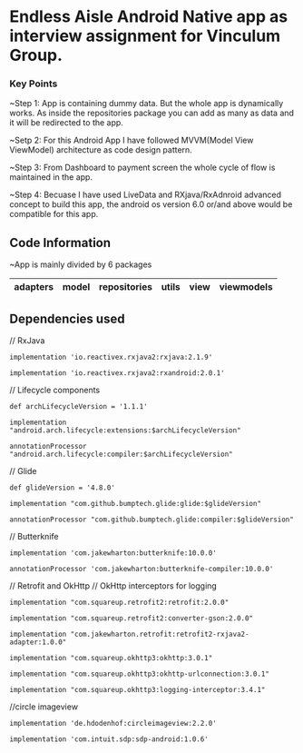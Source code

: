 # Endless Aisle Android Native app as interview assignment for Vinculum Group.

### Key Points
~Step 1: App is containing dummy data. But the whole app is dynamically works. As inside the repositories package you can add as many as data and it will be redirected to the app.

~Setp 2: For this Android App I have followed MVVM(Model View ViewModel) architecture as code design pattern.

~Step 3: From Dashboard to payment screen the whole cycle of flow is maintained in the app.

~Step 4: Becuase I have used LiveData and RXjava/RxAdnroid advanced concept to build this app, the android os version 6.0 or/and above would be compatible for this app.

## Code Information

~App is mainly divided by 6 packages 

adapters|model|repositories|utils|view|viewmodels|
|---|---|---|---|---|---|


## Dependencies used

// RxJava

`implementation 'io.reactivex.rxjava2:rxjava:2.1.9'`

`implementation 'io.reactivex.rxjava2:rxandroid:2.0.1'`


// Lifecycle components

`def archLifecycleVersion = '1.1.1'`

`implementation "android.arch.lifecycle:extensions:$archLifecycleVersion"`

`annotationProcessor "android.arch.lifecycle:compiler:$archLifecycleVersion"`



// Glide

`def glideVersion = '4.8.0'`

`implementation "com.github.bumptech.glide:glide:$glideVersion"`

`annotationProcessor "com.github.bumptech.glide:compiler:$glideVersion"`



// Butterknife

`implementation 'com.jakewharton:butterknife:10.0.0'`

`annotationProcessor 'com.jakewharton:butterknife-compiler:10.0.0'`



// Retrofit and OkHttp
// OkHttp interceptors for logging

`implementation "com.squareup.retrofit2:retrofit:2.0.0"`

`implementation "com.squareup.retrofit2:converter-gson:2.0.0"`

`implementation "com.jakewharton.retrofit:retrofit2-rxjava2-adapter:1.0.0"`

`implementation "com.squareup.okhttp3:okhttp:3.0.1"`

`implementation "com.squareup.okhttp3:okhttp-urlconnection:3.0.1"`

`implementation "com.squareup.okhttp3:logging-interceptor:3.4.1"`



//circle imageview

`implementation 'de.hdodenhof:circleimageview:2.2.0'`

`implementation 'com.intuit.sdp:sdp-android:1.0.6'`
    
    
